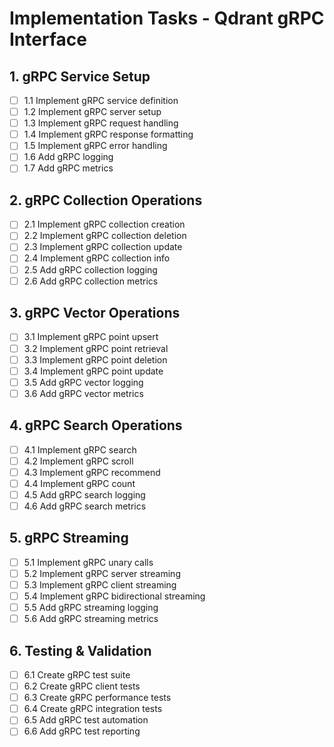 # Implementation Tasks - Qdrant gRPC Interface

## 1. gRPC Service Setup
- [ ] 1.1 Implement gRPC service definition
- [ ] 1.2 Implement gRPC server setup
- [ ] 1.3 Implement gRPC request handling
- [ ] 1.4 Implement gRPC response formatting
- [ ] 1.5 Implement gRPC error handling
- [ ] 1.6 Add gRPC logging
- [ ] 1.7 Add gRPC metrics

## 2. gRPC Collection Operations
- [ ] 2.1 Implement gRPC collection creation
- [ ] 2.2 Implement gRPC collection deletion
- [ ] 2.3 Implement gRPC collection update
- [ ] 2.4 Implement gRPC collection info
- [ ] 2.5 Add gRPC collection logging
- [ ] 2.6 Add gRPC collection metrics

## 3. gRPC Vector Operations
- [ ] 3.1 Implement gRPC point upsert
- [ ] 3.2 Implement gRPC point retrieval
- [ ] 3.3 Implement gRPC point deletion
- [ ] 3.4 Implement gRPC point update
- [ ] 3.5 Add gRPC vector logging
- [ ] 3.6 Add gRPC vector metrics

## 4. gRPC Search Operations
- [ ] 4.1 Implement gRPC search
- [ ] 4.2 Implement gRPC scroll
- [ ] 4.3 Implement gRPC recommend
- [ ] 4.4 Implement gRPC count
- [ ] 4.5 Add gRPC search logging
- [ ] 4.6 Add gRPC search metrics

## 5. gRPC Streaming
- [ ] 5.1 Implement gRPC unary calls
- [ ] 5.2 Implement gRPC server streaming
- [ ] 5.3 Implement gRPC client streaming
- [ ] 5.4 Implement gRPC bidirectional streaming
- [ ] 5.5 Add gRPC streaming logging
- [ ] 5.6 Add gRPC streaming metrics

## 6. Testing & Validation
- [ ] 6.1 Create gRPC test suite
- [ ] 6.2 Create gRPC client tests
- [ ] 6.3 Create gRPC performance tests
- [ ] 6.4 Create gRPC integration tests
- [ ] 6.5 Add gRPC test automation
- [ ] 6.6 Add gRPC test reporting
